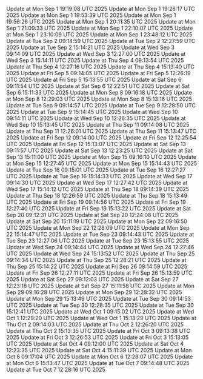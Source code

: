 Update at Mon Sep  1 19:19:08 UTC 2025
Update at Mon Sep  1 19:28:17 UTC 2025
Update at Mon Sep  1 19:53:39 UTC 2025
Update at Mon Sep  1 19:56:26 UTC 2025
Update at Mon Sep  1 20:11:35 UTC 2025
Update at Mon Sep  1 21:09:33 UTC 2025
Update at Mon Sep  1 22:10:07 UTC 2025
Update at Mon Sep  1 23:10:09 UTC 2025
Update at Mon Sep  1 23:48:12 UTC 2025
Update at Tue Sep  2 09:14:59 UTC 2025
Update at Tue Sep  2 12:27:59 UTC 2025
Update at Tue Sep  2 15:14:21 UTC 2025
Update at Wed Sep  3 09:14:09 UTC 2025
Update at Wed Sep  3 12:27:00 UTC 2025
Update at Wed Sep  3 15:14:11 UTC 2025
Update at Thu Sep  4 09:13:54 UTC 2025
Update at Thu Sep  4 12:27:16 UTC 2025
Update at Thu Sep  4 15:13:40 UTC 2025
Update at Fri Sep  5 09:14:05 UTC 2025
Update at Fri Sep  5 12:26:19 UTC 2025
Update at Fri Sep  5 15:13:55 UTC 2025
Update at Sat Sep  6 09:11:54 UTC 2025
Update at Sat Sep  6 12:22:51 UTC 2025
Update at Sat Sep  6 15:11:33 UTC 2025
Update at Mon Sep  8 09:16:18 UTC 2025
Update at Mon Sep  8 12:29:03 UTC 2025
Update at Mon Sep  8 15:13:16 UTC 2025
Update at Tue Sep  9 09:14:57 UTC 2025
Update at Tue Sep  9 12:28:50 UTC 2025
Update at Tue Sep  9 15:14:45 UTC 2025
Update at Wed Sep 10 09:14:11 UTC 2025
Update at Wed Sep 10 12:26:35 UTC 2025
Update at Wed Sep 10 15:13:45 UTC 2025
Update at Thu Sep 11 09:14:08 UTC 2025
Update at Thu Sep 11 12:26:01 UTC 2025
Update at Thu Sep 11 15:13:47 UTC 2025
Update at Fri Sep 12 09:14:00 UTC 2025
Update at Fri Sep 12 12:25:54 UTC 2025
Update at Fri Sep 12 15:13:07 UTC 2025
Update at Sat Sep 13 09:11:57 UTC 2025
Update at Sat Sep 13 12:23:25 UTC 2025
Update at Sat Sep 13 15:11:00 UTC 2025
Update at Mon Sep 15 09:16:10 UTC 2025
Update at Mon Sep 15 12:27:45 UTC 2025
Update at Mon Sep 15 15:14:43 UTC 2025
Update at Tue Sep 16 09:15:01 UTC 2025
Update at Tue Sep 16 12:27:27 UTC 2025
Update at Tue Sep 16 15:14:33 UTC 2025
Update at Wed Sep 17 09:14:30 UTC 2025
Update at Wed Sep 17 12:27:42 UTC 2025
Update at Wed Sep 17 15:14:12 UTC 2025
Update at Thu Sep 18 09:14:39 UTC 2025
Update at Thu Sep 18 12:26:59 UTC 2025
Update at Thu Sep 18 15:13:49 UTC 2025
Update at Fri Sep 19 09:14:56 UTC 2025
Update at Fri Sep 19 12:27:40 UTC 2025
Update at Fri Sep 19 15:13:22 UTC 2025
Update at Sat Sep 20 09:12:31 UTC 2025
Update at Sat Sep 20 12:24:08 UTC 2025
Update at Sat Sep 20 15:11:19 UTC 2025
Update at Mon Sep 22 09:16:50 UTC 2025
Update at Mon Sep 22 12:28:09 UTC 2025
Update at Mon Sep 22 15:14:47 UTC 2025
Update at Tue Sep 23 09:14:43 UTC 2025
Update at Tue Sep 23 12:27:06 UTC 2025
Update at Tue Sep 23 15:13:55 UTC 2025
Update at Wed Sep 24 09:14:44 UTC 2025
Update at Wed Sep 24 12:27:46 UTC 2025
Update at Wed Sep 24 15:13:52 UTC 2025
Update at Thu Sep 25 09:14:34 UTC 2025
Update at Thu Sep 25 12:28:21 UTC 2025
Update at Thu Sep 25 15:14:22 UTC 2025
Update at Fri Sep 26 09:14:59 UTC 2025
Update at Fri Sep 26 12:27:11 UTC 2025
Update at Fri Sep 26 15:13:59 UTC 2025
Update at Sat Sep 27 09:12:03 UTC 2025
Update at Sat Sep 27 12:23:18 UTC 2025
Update at Sat Sep 27 15:11:58 UTC 2025
Update at Mon Sep 29 09:16:28 UTC 2025
Update at Mon Sep 29 12:28:32 UTC 2025
Update at Mon Sep 29 15:13:49 UTC 2025
Update at Tue Sep 30 09:14:53 UTC 2025
Update at Tue Sep 30 12:28:35 UTC 2025
Update at Tue Sep 30 15:12:41 UTC 2025
Update at Wed Oct  1 09:15:02 UTC 2025
Update at Wed Oct  1 12:29:20 UTC 2025
Update at Wed Oct  1 15:13:29 UTC 2025
Update at Thu Oct  2 09:14:03 UTC 2025
Update at Thu Oct  2 12:26:20 UTC 2025
Update at Thu Oct  2 15:13:35 UTC 2025
Update at Fri Oct  3 09:13:38 UTC 2025
Update at Fri Oct  3 12:26:53 UTC 2025
Update at Fri Oct  3 15:13:05 UTC 2025
Update at Sat Oct  4 09:12:00 UTC 2025
Update at Sat Oct  4 12:23:35 UTC 2025
Update at Sat Oct  4 15:11:39 UTC 2025
Update at Mon Oct  6 09:17:04 UTC 2025
Update at Mon Oct  6 12:28:07 UTC 2025
Update at Mon Oct  6 15:13:47 UTC 2025
Update at Tue Oct  7 09:14:48 UTC 2025
Update at Tue Oct  7 12:28:16 UTC 2025
